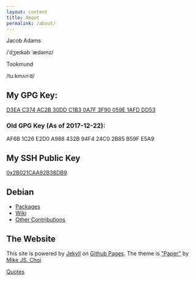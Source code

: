 ```yaml
---
layout: content
title: About
permalink: /about/
---
```


Jacob Adams

/ˈdʒeɪkəb ˈædəmz/

Tookmund

/tuːkmʌnˈd/

## My GPG Key:

[D3EA C374 AC2B 30DD C1B3 0A7F 3F90 059E 1AFD DD53](/assets/3F90059E1AFDDD53.asc)

### Old GPG Key (As of 2017-12-22):

AF6B 1C26 E2D0 A988 432B 94F4 24C0 2B85 B59F E5A9

## My SSH Public Key

[0x2B021CAA92B38DB9](/assets/id_rsa.pub)
## Debian
 - [Packages](https://qa.debian.org/developer.php?email=tookmund%40gmail.com)
 - [Wiki](https://wiki.debian.org/JacobAdams)
 - [Other Contributions](https://contributors.debian.org/contributor/tookmund-guest@alioth/)

## The Website
This site is powered by [Jekyll](https://jekyllrb.com) on [Github Pages](https://pages.github.com).
The theme is ["Paper"](https://github.com/mkchoi212/paper-jekyll-theme) by [Mike JS. Choi](https://deadbeef.me/)

[Quotes](/assets/quotes.txt)
